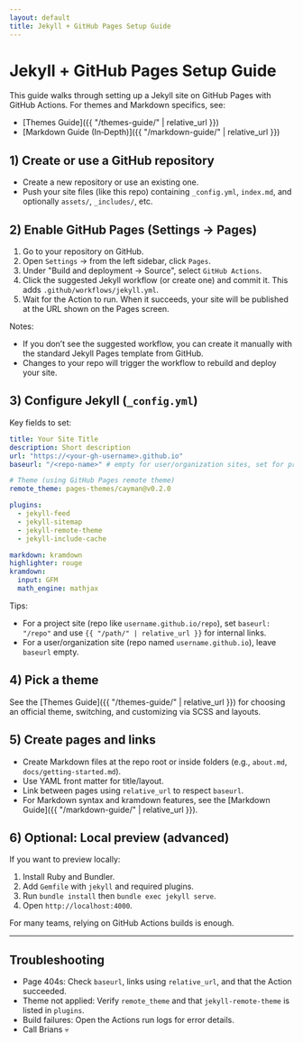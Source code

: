 ```yaml
---
layout: default
title: Jekyll + GitHub Pages Setup Guide
---
```


# Jekyll + GitHub Pages Setup Guide

This guide walks through setting up a Jekyll site on GitHub Pages with GitHub Actions. For themes and Markdown specifics, see:

- [Themes Guide]({{ "/themes-guide/" | relative_url }})
- [Markdown Guide (In‑Depth)]({{ "/markdown-guide/" | relative_url }})

## 1) Create or use a GitHub repository

- Create a new repository or use an existing one.
- Push your site files (like this repo) containing `_config.yml`, `index.md`, and optionally `assets/`, `_includes/`, etc.

## 2) Enable GitHub Pages (Settings → Pages)

1. Go to your repository on GitHub.
2. Open `Settings` → from the left sidebar, click `Pages`.
3. Under "Build and deployment → Source", select `GitHub Actions`.
4. Click the suggested Jekyll workflow (or create one) and commit it. This adds `.github/workflows/jekyll.yml`.
5. Wait for the Action to run. When it succeeds, your site will be published at the URL shown on the Pages screen.

Notes:

- If you don’t see the suggested workflow, you can create it manually with the standard Jekyll Pages template from GitHub.
- Changes to your repo will trigger the workflow to rebuild and deploy your site.

## 3) Configure Jekyll (`_config.yml`)

Key fields to set:

```yaml
title: Your Site Title
description: Short description
url: "https://<your-gh-username>.github.io"
baseurl: "/<repo-name>" # empty for user/organization sites, set for project sites

# Theme (using GitHub Pages remote theme)
remote_theme: pages-themes/cayman@v0.2.0

plugins:
  - jekyll-feed
  - jekyll-sitemap
  - jekyll-remote-theme
  - jekyll-include-cache

markdown: kramdown
highlighter: rouge
kramdown:
  input: GFM
  math_engine: mathjax
```

Tips:

- For a project site (repo like `username.github.io/repo`), set `baseurl: "/repo"` and use `{{ "/path/" | relative_url }}` for internal links.
- For a user/organization site (repo named `username.github.io`), leave `baseurl` empty.

## 4) Pick a theme

See the [Themes Guide]({{ "/themes-guide/" | relative_url }}) for choosing an official theme, switching, and customizing via SCSS and layouts.

## 5) Create pages and links

- Create Markdown files at the repo root or inside folders (e.g., `about.md`, `docs/getting-started.md`).
- Use YAML front matter for title/layout.
- Link between pages using `relative_url` to respect `baseurl`.
- For Markdown syntax and kramdown features, see the [Markdown Guide]({{ "/markdown-guide/" | relative_url }}).

## 6) Optional: Local preview (advanced)

If you want to preview locally:

1. Install Ruby and Bundler.
2. Add `Gemfile` with `jekyll` and required plugins.
3. Run `bundle install` then `bundle exec jekyll serve`.
4. Open `http://localhost:4000`.

For many teams, relying on GitHub Actions builds is enough.

---

## Troubleshooting

- Page 404s: Check `baseurl`, links using `relative_url`, and that the Action succeeded.
- Theme not applied: Verify `remote_theme` and that `jekyll-remote-theme` is listed in `plugins`.
- Build failures: Open the Actions run logs for error details.
- Call Brians 💀
